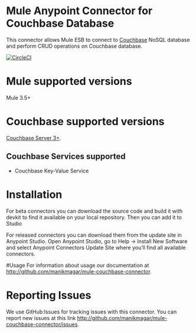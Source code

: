 # Mule Anypoint Connector for Couchbase Database

This connector allows Mule ESB to connect to [Couchbase](https://www.couchbase.com/) NoSQL database and perform CRUD operations on Couchbase database.

[![CircleCI](https://circleci.com/gh/manikmagar/mule-couchbase-connector/tree/dev.svg?style=svg)](https://circleci.com/gh/manikmagar/mule-couchbase-connector/tree/dev)

# Mule supported versions
Mule 3.5+


# Couchbase supported versions
[Couchbase Server 3+](https://www.couchbase.com/downloads).

## Couchbase Services supported
* Couchbase Key-Value Service


# Installation
For beta connectors you can download the source code and build it with devkit to find it available on your local repository. Then you can add it to Studio

For released connectors you can download them from the update site in Anypoint Studio.
Open Anypoint Studio, go to Help → Install New Software and select Anypoint Connectors Update Site where you’ll find all available connectors.

#Usage
For information about usage our documentation at http://github.com/manikmagar/mule-couchbase-connector.

# Reporting Issues

We use GitHub:Issues for tracking issues with this connector. You can report new issues at this link http://github.com/manikmagar/mule-couchbase-connector/issues.
